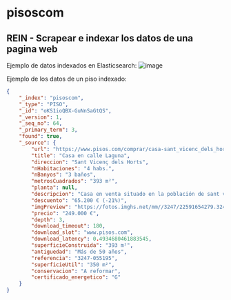 # pisoscom
## REIN - Scrapear e indexar los datos de una pagina web

Ejemplo de datos indexados en Elasticsearch:
![image](https://user-images.githubusercontent.com/43989698/203525227-d8af8c6b-f810-4cbc-b998-b04d53d27064.png)

Ejemplo de los datos de un piso indexado:
```json
{
	"_index": "pisoscom",
	"_type": "PISO",
	"_id": "oKS1ioQBX-GuNnSaGtQS",
	"_version": 1,
	"_seq_no": 64,
	"_primary_term": 3,
	"found": true,
	"_source": {
		"url": "https://www.pisos.com/comprar/casa-sant_vicenc_dels_horts_centro_urbano-22591654279_324700/",
		"title": "Casa en calle Laguna",
		"direccion": "Sant Vicenç dels Horts",
		"nHabitaciones": "4 habs.",
		"nBanyos": "3 baños",
		"metrosCuadrados": "393 m²",
		"planta": null,
		"descripcion": "Casa en venta situado en la población de sant vicenç dels horts, provincia de barcelona. \n\nLa vivienda consta de dos plantas, dist...",
		"descuento": "65.200 € (-21%)",
		"imgPreview": "https://fotos.imghs.net/mm//3247/22591654279.324700/3247_22591654279_1_20220304132213263.jpg",
		"precio": "249.000 €",
		"depth": 3,
		"download_timeout": 180,
		"download_slot": "www.pisos.com",
		"download_latency": 0.4934680461883545,
		"superficieConstruida": "393 m²",
		"antiguedad": "Más de 50 años",
		"referencia": "3247-055195",
		"superficieUtil": "350 m²",
		"conservacion": "A reformar",
		"certificado_energetico": "G"
	}
}
```

